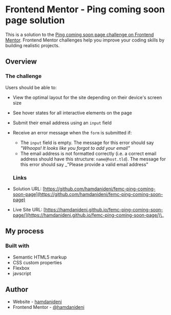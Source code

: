 # Frontend Mentor - Ping coming soon page solution

This is a solution to the [Ping coming soon page challenge on Frontend Mentor](https://www.frontendmentor.io/challenges/ping-single-column-coming-soon-page-5cadd051fec04111f7b848da). Frontend Mentor challenges help you improve your coding skills by building realistic projects.

## Overview

### The challenge

Users should be able to:

- View the optimal layout for the site depending on their device's screen size
- See hover states for all interactive elements on the page
- Submit their email address using an `input` field
- Receive an error message when the `form` is submitted if:

  - The `input` field is empty. The message for this error should say _"Whoops! It looks like you forgot to add your email"_
  - The email address is not formatted correctly (i.e. a correct email address should have this structure: `name@host.tld`). The message for this error should say \_"Please provide a valid email address"

  ### Links

- Solution URL: [https://github.com/hamdanideni/femc-ping-coming-soon-page](https://github.com/hamdanideni/femc-ping-coming-soon-page)
- Live Site URL: [https://hamdanideni.github.io/femc-ping-coming-soon-page/](https://hamdanideni.github.io/femc-ping-coming-soon-page/)\_

## My process

### Built with

- Semantic HTML5 markup
- CSS custom properties
- Flexbox
- javscript

## Author

- Website - [hamdanideni](https://hamdanideni.github.io/)
- Frontend Mentor - [@hamdanideni](https://www.frontendmentor.io/profile/hamdanideni)
